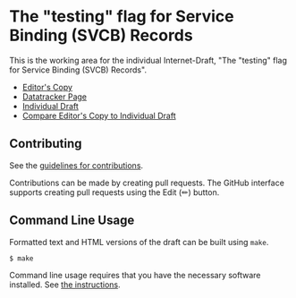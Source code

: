 # The "testing" flag for Service Binding (SVCB) Records

This is the working area for the individual Internet-Draft, "The "testing" flag for Service Binding (SVCB) Records".

* [Editor's Copy](https://bemasc.github.io/svcb-testing-flag/#go.draft-manuben-svcb-testing-flag.html)
* [Datatracker Page](https://datatracker.ietf.org/doc/draft-manuben-svcb-testing-flag)
* [Individual Draft](https://datatracker.ietf.org/doc/html/draft-manuben-svcb-testing-flag)
* [Compare Editor's Copy to Individual Draft](https://bemasc.github.io/svcb-testing-flag/#go.draft-manuben-svcb-testing-flag.diff)


## Contributing

See the
[guidelines for contributions](https://github.com/bemasc/svcb-testing-flag/blob/main/CONTRIBUTING.md).

Contributions can be made by creating pull requests.
The GitHub interface supports creating pull requests using the Edit (✏) button.


## Command Line Usage

Formatted text and HTML versions of the draft can be built using `make`.

```sh
$ make
```

Command line usage requires that you have the necessary software installed.  See
[the instructions](https://github.com/martinthomson/i-d-template/blob/main/doc/SETUP.md).

